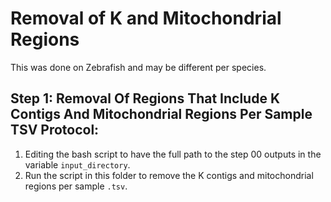 # Removal of K and Mitochondrial Regions

This was done on Zebrafish and may be different per species.

## Step 1: Removal Of Regions That Include K Contigs And Mitochondrial Regions Per Sample TSV Protocol:

1) Editing the bash script to have the full path to the step 00 outputs in the variable `input_directory`.
2) Run the script in this folder to remove the K contigs and mitochondrial regions per sample `.tsv`.
